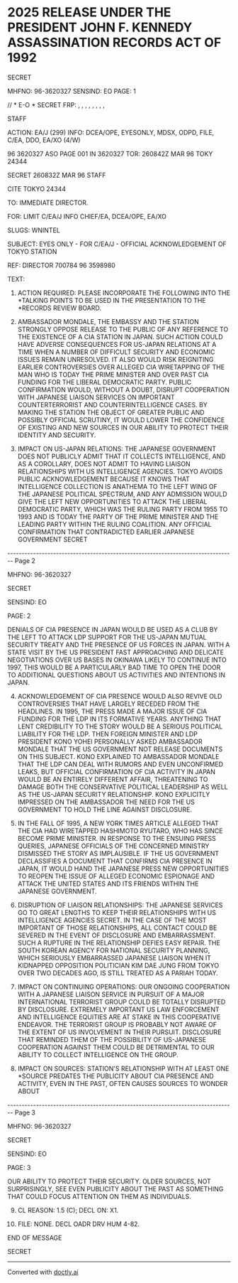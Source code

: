 # 2025 RELEASE UNDER THE PRESIDENT JOHN F. KENNEDY ASSASSINATION RECORDS ACT OF 1992

SECRET

MHFNO: 96-3620327 SENSIND: EO PAGE: 1

// * E-O * SECRET FRP: , , , , , , , ,

STAFF

ACTION: EA/J (299) INFO: DCEA/OPE, EYESONLY, MDSX, ODPD, FILE, C/EA,
DDO, EA/XO (4/W)

96 3620327 ASO PAGE 001 IN 3620327
TOR: 260842Z MAR 96 TOKY 24344

SECRET 260832Z MAR 96 STAFF

CITE TOKYO 24344

TO: IMMEDIATE DIRECTOR.

FOR: LIMIT C/EA/J INFO CHIEF/EA, DCEA/OPE, ΕΑ/ΧΟ

SLUGS: WNINTEL

SUBJECT: EYES ONLY - FOR C/EA/J - OFFICIAL ACKNOWLEDGEMENT OF TOKYO
STATION

REF: DIRECTOR 700784 96 3598980

TEXT:

1. ACTION REQUIRED: PLEASE INCORPORATE THE FOLLOWING INTO THE
   *TALKING POINTS TO BE USED IN THE PRESENTATION TO THE<JFK>
   *<ASSASSINATION>RECORDS REVIEW BOARD.

2. AMBASSADOR MONDALE, THE EMBASSY AND THE STATION STRONGLY
   OPPOSE RELEASE TO THE PUBLIC OF ANY REFERENCE TO THE EXISTENCE OF A
   CIA STATION IN JAPAN. SUCH ACTION COULD HAVE ADVERSE CONSEQUENCES
   FOR US-JAPAN RELATIONS AT A TIME WHEN A NUMBER OF DIFFICULT SECURITY
   AND ECONOMIC ISSUES REMAIN UNRESOLVED. IT ALSO WOULD RISK REIGNITING
   EARLIER CONTROVERSIES OVER ALLEGED CIA WIRETAPPING OF THE MAN WHO IS
   TODAY THE PRIME MINISTER AND OVER PAST CIA FUNDING FOR THE LIBERAL
   DEMOCRATIC PARTY. PUBLIC CONFIRMATION WOULD, WITHOUT A DOUBT,
   DISRUPT COOPERATION WITH JAPANESE LIAISON SERVICES ON IMPORTANT
   COUNTERTERRORIST AND COUNTERINTELLIGENCE CASES. BY MAKING THE
   STATION THE OBJECT OF GREATER PUBLIC AND POSSIBLY OFFICIAL SCRUTINY,
   IT WOULD LOWER THE CONFIDENCE OF EXISTING AND NEW SOURCES IN OUR
   ABILITY TO PROTECT THEIR IDENTITY AND SECURITY.

3. IMPACT ON US-JAPAN RELATIONS: THE JAPANESE GOVERNMENT DOES
   NOT PUBLICLY ADMIT THAT IT COLLECTS INTELLIGENCE, AND AS A COROLLARY,
   DOES NOT ADMIT TO HAVING LIAISON RELATIONSHIPS WITH US INTELLIGENCE
   AGENCIES. TOKYO AVOIDS PUBLIC ACKNOWLEDGEMENT BECAUSE IT KNOWS THAT
   INTELLIGENCE COLLECTION IS ANATHEMA TO THE LEFT WING OF THE JAPANESE
   POLITICAL SPECTRUM, AND ANY ADMISSION WOULD GIVE THE LEFT NEW
   OPPORTUNITIES TO ATTACK THE LIBERAL DEMOCRATIC PARTY, WHICH WAS THE
   RULING PARTY FROM 1955 ΤΟ 1993 AND IS TODAY THE PARTY OF THE PRIME
   MINISTER AND THE LEADING PARTY WITHIN THE RULING COALITION. ANY
   OFFICIAL CONFIRMATION THAT CONTRADICTED EARLIER JAPANESE GOVERNMENT
   SECRET


-------------------------------------------------------------------------------- Page 2

MHFNO: 96-3620327

SECRET

SENSIND: EO

PAGE: 2

DENIALS OF CIA PRESENCE IN JAPAN WOULD BE USED AS A CLUB BY THE LEFT TO ATTACK LDP SUPPORT FOR THE US-JAPAN MUTUAL SECURITY TREATY AND THE PRESENCE OF US FORCES IN JAPAN. WITH A STATE VISIT BY THE US PRESIDENT FAST APPROACHING AND DELICATE NEGOTIATIONS OVER US BASES IN OKINAWA LIKELY TO CONTINUE INTO 1997, THIS WOULD BE A PARTICULARLY BAD TIME TO OPEN THE DOOR TO ADDITIONAL QUESTIONS ABOUT US ACTIVITIES AND INTENTIONS IN JAPAN.

4. ACKNOWLEDGEMENT OF CIA PRESENCE WOULD ALSO REVIVE OLD CONTROVERSIES THAT HAVE LARGELY RECEDED FROM THE HEADLINES. IN 1995, THE PRESS MADE A MAJOR ISSUE OF CIA FUNDING FOR THE LDP IN ITS FORMATIVE YEARS. ANYTHING THAT LENT CREDIBILITY TO THE STORY WOULD BE A SERIOUS POLITICAL LIABILITY FOR THE LDP. THEN FOREIGN MINISTER AND LDP PRESIDENT KONO YOHEI PERSONALLY ASKED AMBASSADOR MONDALE THAT THE US GOVERNMENT NOT RELEASE DOCUMENTS ON THIS SUBJECT. ΚΟΝΟ EXPLAINED TO AMBASSADOR MONDALE THAT THE LDP CAN DEAL WITH RUMORS AND EVEN UNCONFIRMED LEAKS, BUT OFFICIAL CONFIRMATION OF CIA ACTIVITY IN JAPAN WOULD BE AN ENTIRELY DIFFERENT AFFAIR, THREATENING TO DAMAGE BOTH THE CONSERVATIVE POLITICAL LEADERSHIP AS WELL AS THE US-JAPAN SECURITY RELATIONSHIP. KONO EXPLICITLY IMPRESSED ON THE AMBASSADOR THE NEED FOR THE US GOVERNMENT TO HOLD THE LINE AGAINST DISCLOSURE.

5. IN THE FALL OF 1995, A NEW YORK TIMES ARTICLE ALLEGED THAT THE CIA HAD WIRETAPPED HASHIMOTO RYUTARO, WHO HAS SINCE BECOME PRIME MINISTER. IN RESPONSE TO THE ENSUING PRESS QUERIES, JAPANESE OFFICIALS OF THE CONCERNED MINISTRY DISMISSED THE STORY AS IMPLAUSIBLE. IF THE US GOVERNMENT DECLASSIFIES A DOCUMENT THAT CONFIRMS CIA PRESENCE IN JAPAN, IT WOULD HAND THE JAPANESE PRESS NEW OPPORTUNITIES TO REOPEN THE ISSUE OF ALLEGED ECONOMIC ESPIONAGE AND ATTACK THE UNITED STATES AND ITS FRIENDS WITHIN THE JAPANESE GOVERNMENT.

6. DISRUPTION OF LIAISON RELATIONSHIPS: THE JAPANESE SERVICES GO TO GREAT LENGTHS TO KEEP THEIR RELATIONSHIPS WITH US INTELLIGENCE AGENCIES SECRET. IN THE CASE OF THE MOST IMPORTANT OF THOSE RELATIONSHIPS, ALL CONTACT COULD BE SEVERED IN THE EVENT OF DISCLOSURE AND EMBARRASSMENT. SUCH A RUPTURE IN THE RELATIONSHIP DEFIES EASY REPAIR. THE SOUTH KOREAN AGENCY FOR NATIONAL SECURITY PLANNING, WHICH SERIOUSLY EMBARRASSED JAPANESE LIAISON WHEN IT KIDNAPPED OPPOSITION POLITICIAN KIM DAE JUNG FROM TOKYO OVER TWO DECADES AGO, IS STILL TREATED AS A PARIAH TODAY.

7. IMPACT ON CONTINUING OPERATIONS: OUR ONGOING COOPERATION WITH A JAPANESE LIAISON SERVICE IN PURSUIT OF A MAJOR INTERNATIONAL TERRORIST GROUP COULD BE TOTALLY DISRUPTED BY DISCLOSURE. EXTREMELY IMPORTANT US LAW ENFORCEMENT AND INTELLIGENCE EQUITIES ARE AT STAKE IN THIS COOPERATIVE ENDEAVOR. THE TERRORIST GROUP IS PROBABLY NOT AWARE OF THE EXTENT OF US INVOLVEMENT IN THEIR PURSUIT. DISCLOSURE THAT REMINDED THEM OF THE POSSIBILITY OF US-JAPANESE COOPERATION AGAINST THEM COULD BE DETRIMENTAL TO OUR ABILITY TO COLLECT INTELLIGENCE ON THE GROUP.

8. IMPACT ON SOURCES: STATION'S RELATIONSHIP WITH AT LEAST ONE *SOURCE PREDATES THE<JFK ASSASSINATION.> PUBLICITY ABOUT CIA PRESENCE AND ACTIVITY, EVEN IN THE PAST, OFTEN CAUSES SOURCES TO WONDER ABOUT


-------------------------------------------------------------------------------- Page 3

MHFNO: 96-3620327

SECRET

SENSIND: EO

PAGE: 3

OUR ABILITY TO PROTECT THEIR SECURITY. OLDER SOURCES, NOT SURPRISINGLY, SEE EVEN PUBLICITY ABOUT THE PAST AS SOMETHING THAT COULD FOCUS ATTENTION ON THEM AS INDIVIDUALS.

9. CL REASON: 1.5 (C); DECL ON: X1.

10. FILE: NONE. DECL OADR DRV HUM 4-82.

END OF MESSAGE

SECRET


---
Converted with [doctly.ai](https://doctly.ai)